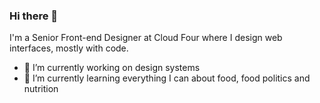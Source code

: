 ### Hi there 👋

I'm a Senior Front-end Designer at Cloud Four where I design web interfaces, mostly with code.

- 🔭 I’m currently working on design systems
- 🌱 I’m currently learning everything I can about food, food politics and nutrition

<!--
**derekshirk/derekshirk** is a ✨ _special_ ✨ repository because its `README.md` (this file) appears on your GitHub profile.

Here are some ideas to get you started:

- 🔭 I’m currently working on ...
- 🌱 I’m currently learning ...
- 👯 I’m looking to collaborate on ...
- 🤔 I’m looking for help with ...
- 💬 Ask me about ...
- 📫 How to reach me: ...
- 😄 Pronouns: ...
- ⚡ Fun fact: ...
-->
